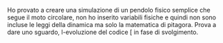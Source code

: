 Ho provato a creare una simulazione di un pendolo fisico semplice che segue il moto circolare, non ho inserito variabili fisiche e quindi non sono incluse le leggi della dinamica ma solo la matematica di pitagora.
Prova a dare uno sguardo, l-evoluzione del codice [ in fase di svolgimento.

